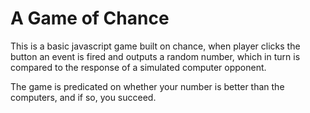 # A Game of Chance

This is a basic javascript game built on chance, when player clicks the button an event is fired and outputs a random number, which in turn is compared to the response of a simulated computer opponent.

The game is predicated on whether your number is better than the computers, and if so, you succeed.
